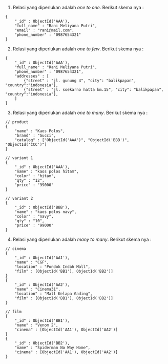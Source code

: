 1. Relasi yang diperlukan adalah _one to one_. Berikut skema nya :

```
{
    "_id" : ObjectId('AAA'),
    "full_name" : "Rani Meliyana Putri",
    "email" : "rani@mail.com",
    "phone_number" : "0987654321"
}
```

2. Relasi yang diperlukan adalah _one to few_. Berikut skema nya :

```
{
    "_id" : ObjectId('AAA'),
    "full_name" : "Rani Meliyana Putri",
    "phone_number" : "0987654321",
    "addresses" : [
        {"street" : "jl. gunung 4", "city": "balikpapan", "country":"indonesia"},
        {"street" : "jl. soekarno hatta km.15", "city": "balikpapan", "country":"indonesia"},
    ]
}
```

3. Relasi yang diperlukan adalah _one to many_. Berikut skema nya :

```
// product
{
    "name" : "Kaos Polos",
    "brand" : "Gucci",
    "catalog" : ["ObjectId('AAA')", "ObjectId('BBB')", "ObjectId('CCC')"]
}

// variant 1
{
    "_id" : ObjectId('AAA'),
    "name" : "kaos polos hitam",
    "color" : "hitam",
    "qty" : "12",
    "price" : "99000"
}

// variant 2
{
    "_id" : ObjectId('BBB'),
    "name" : "kaos polos navy",
    "color" : "navy",
    "qty" : "10",
    "price" : "99000"
}
```

4. Relasi yang diperlukan adalah _many to many_. Berikut skema nya :

```
// cinema
{
    "_id" : ObjectId('AA1'),
    "name" : "CGF",
    "location" : "Pondok Indah Mall",
    "film" : [ObjectId('BB1'), ObjectId('BB2')]
}
{
    "_id" : ObjectId('AA2'),
    "name" : "Cinema31",
    "location" : "Mall Kelapa Gading",
    "film" : [ObjectId('BB1'), ObjectId('BB2')]
}

// film
{
    "_id" : ObjectId('BB1'),
    "name" : "Venom 2",
    "cinema" : [ObjectId('AA1'), ObjectId('AA2')]
}
{
    "_id" : ObjectId('BB2'),
    "name" : "Spiderman No Way Home",
    "cinema" : [ObjectId('AA1'), ObjectId('AA2')]
}
```
